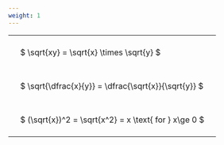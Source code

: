 ```yaml
---
weight: 1
---
```


<style type="text/css">
#T_db880 th.col_heading {
  text-align: left;
  font-size: 1em;
}
#T_db880 td {
  text-align: left;
  font-size: 1em;
  padding: 1.5em;
}
</style>
<table id="T_db880">
  <thead>
  </thead>
  <tbody>
    <tr>
      <td id="T_db880_row0_col0" class="data row0 col0" >$ \sqrt{xy} = \sqrt{x} \times \sqrt{y} $</td>
    </tr>
    <tr>
      <td id="T_db880_row1_col0" class="data row1 col0" >$ \sqrt{\dfrac{x}{y}} = \dfrac{\sqrt{x}}{\sqrt{y}} $</td>
    </tr>
    <tr>
      <td id="T_db880_row2_col0" class="data row2 col0" >$ (\sqrt{x})^2 = \sqrt{x^2} = x \text{ for } x\ge 0 $</td>
    </tr>
  </tbody>
</table>
